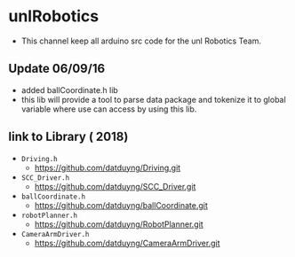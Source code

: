 # unlRobotics 
- This channel keep all arduino src code for the unl Robotics Team. 

## Update 06/09/16 
- added ballCoordinate.h lib 
- this lib will provide a tool to parse data package and tokenize it to global variable 
where use can access by using this lib.

## link to Library ( 2018) 
- `Driving.h`
	- https://github.com/datduyng/Driving.git
- `SCC_Driver.h`
	- https://github.com/datduyng/SCC_Driver.git
- `ballCoordinate.h`
	- https://github.com/datduyng/ballCoordinate.git
- `robotPlanner.h`
	- https://github.com/datduyng/RobotPlanner.git
- `CameraArmDriver.h` 
	- https://github.com/datduyng/CameraArmDriver.git